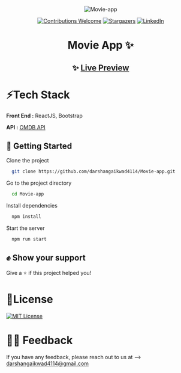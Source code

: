 <div align="center">

![Movie-app](https://socialify.git.ci/darshangaikwad4114/Movie-app/image?font=Inter&language=1&name=1&pattern=Solid&theme=Light)

[![Contributions Welcome](https://img.shields.io/badge/contributions-welcome-blue.svg?style=for-the-badge)](https://github.com/darshangaikwad4114/Movie-app)
[![Stargazers](https://img.shields.io/github/stars/darshangaikwad4114/Movie-app?logo=github&style=for-the-badge)](https://github.com/darshangaikwad4114/Movie-app/stargazers)
[![LinkedIn](https://img.shields.io/badge/LinkedIn-0077B5?style=for-the-badge&logo=linkedin&logoColor=white)](https://www.linkedin.com/in/darshan-gaikwad/)

# Movie App ✨

## ✨ [Live Preview](https://darshan-movie-app.netlify.app/)

</div>

# ⚡Tech Stack

**Front End :** ReactJS, Bootstrap

**API :** [OMDB API](https://www.omdbapi.com/)

## 🚀 Getting Started

Clone the project

```bash
  git clone https://github.com/darshangaikwad4114/Movie-app.git
```

Go to the project directory

```bash
  cd Movie-app
```

Install dependencies

```bash
  npm install
```

Start the server

```bash
  npm run start
```

## ✊ Show your support

Give a ⭐️ if this project helped you!

# 📝License

[![MIT License](https://img.shields.io/badge/License-MIT-green.svg)](https://github.com/darshangaikwad4114/Movie-app/blob/main/LICENCE)

# 🙌🏻 Feedback

If you have any feedback, please reach out to us at --> darshangaikwad4114@gmail.com
